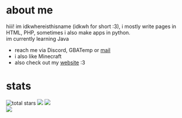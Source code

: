 # about me
hiii! im idkwhereisthisname (idkwh for short :3), i mostly write pages in HTML, PHP, sometimes i also make apps in python.
<br/>
im currently learning Java
- reach me via Discord, GBATemp or [mail](mailto:hellothisisuport77967966868@gmail.com)
- i also like Minecraft
- also check out my [website](https://idkwh.ct8.pl) :3
# stats
<img src="https://img.shields.io/github/stars/idkwhere1sthisname?style=flat&color=blue" alt="total stars"/>&nbsp;<img src="https://img.shields.io/badge/AMD-Radeon_RX_5500-ED1C24?logo=amd&logoColor=white"/>&nbsp;<img src="https://img.shields.io/badge/AMD-Ryzen_7_4000_Series-ED1C24?logoColor=white"/>&nbsp;<br/>
<img src="https://github-readme-stats.vercel.app/api?username=idkwhere1sthisname&show=reviews,discussions_started,discussions_answered,prs_merged,prs_merged_percentage&theme=tokyonight"/>

